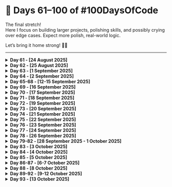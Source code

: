 # 📙 Days 61–100 of #100DaysOfCode

The final stretch!  
Here I focus on building larger projects, polishing skills, and possibly crying over edge cases. Expect more polish, real-world logic.

Let’s bring it home strong! 💪🎯

---

<details>
<summary><strong>Day 61 - [24 August 2025]</strong></summary>

**Topic:** Exploring the modern JavaScript development workflow and how all the moving pieces fit together.

**What I Learnt:**

- **Webpack**: Bundling modules, assets, and setting up dev workflow
- **Babel**: Transpiling modern ES6+ JavaScript into browser-friendly code
- **Sass**: Writing cleaner, more maintainable CSS with variables & nesting
- **ESLint + Prettier**:
  - ESLint for code quality and catching errors
  - Prettier for automatic code formatting
  - How they complement each other in dev setup

📅 **Progress:** Day 61/100 complete — today was all about the “tools behind the code.” 🔧

</details>

<details>
<summary><strong>Day 62 - [25 August 2025]</strong></summary>

**Topic:** A quick revision session on **asynchronous JavaScript** (callbacks, promises, event loop, etc.), followed by an important announcement.

**What I Learnt:**

- Revised key async JS concepts for better retention.
- No major coding or project work today.
- Preparing for **IIT Madras BS in Data Science and Applications** end-term exam on **31st August**.

**Break Notice**  
I’ll be taking a short break from **#100DaysOfCode** until **31st August** to focus on exam prep.  
🚀 I’ll resume fresh on **1st September** with more energy and consistency!

📅 **Progress:** Day 62/100 complete — async JS revised, exams ahead, code journey continues soon.

</details>

<details>
<summary><strong>Day 63 - [1 September 2025]</strong></summary>

**Topic:** Promises polished, API doors unlocked, and async/await just entered the chat. 🚪✨

**What I Did:**

- Revised **JavaScript Promises** and refreshed my understanding of how `.then()` and `.catch()` work.
- Took the first step into the world of **APIs** — learning how they act as bridges for data exchange.
- Got introduced to **async/await**, a cleaner way to write asynchronous code compared to promise chaining.

✅ Slow but steady — async world, here I come!

</details>

<details>
<summary><strong>Day 64 - [2 September 2025]</strong></summary>

**Topic:** Async/await leveled up, APIs unlocked — now coding with GIFs and weather vibes. 🌦️😂

**What I Did:**

- Dived deeper into **async/await** — really understood how it simplifies working with asynchronous code.
- Started working with **APIs** in practice.
  - Played around with the **Giphy API** to fetch and display GIFs.
  - Experimented with the **Visual Crossing Weather API** to pull real-time weather data.

✅ From GIFs to forecasts — async/await makes the future look bright _and_ funny.

</details>

<details>
<summary><strong>Day 65-68 - [12-15 September 2025]</strong></summary>

**Topic:** From data to design — building **Zephyr**, a modern weather app 🌤️

**What I Did:**

Over four days, I built **Zephyr**, a responsive weather app powered by **Open-Meteo APIs** and **WeatherAPI.com**. It provides **real-time weather**, a **5-day forecast**, sunrise/sunset times, wind/humidity/UV highlights, and a clean hero section with background states. Built entirely with **vanilla JavaScript**, **Webpack**, and **date-fns**, with modular ES modules, error states, and unit toggling.

- Live: [`https://devxsameer.github.io/zephyr/`](https://devxsameer.github.io/zephyr/)
- Repo: [`https://github.com/devxsameer/zephyr`](https://github.com/devxsameer/zephyr)

</details>

<details>
<summary><strong>Day 69 - [16 September 2025]</strong></summary>

**Topic:** Dipped my toes into **Computer Science fundamentals** today — a crash course in algorithms, data structures, and recursion. Spoiler: recursion is like Inception, but with functions. 🌀

**What I Did:**

- Got a **brief introduction to CS concepts** through The Odin Project.
- Learned about **algorithms** and **data structures** — the building blocks of efficient code.
- Focused heavily on **recursion**, practicing different problems to get a solid grasp.

✅ Closing Day 69 with a good foundation in core CS principles and a new appreciation for recursion magic.

</details>

<details>
<summary><strong>Day 70 - [17 September 2025]</strong></summary>

**Topic:** Wrapped up the recursion project and spent today diving into **time complexity, space complexity, and Big O notation** — the real tools for measuring algorithm efficiency.

**What I Did:**

- ✅ Finished the **Recursion Project** (Fibonacci & Merge Sort).
- 📚 Studied **time complexity** (how fast algorithms grow with input size).
- 📚 Studied **space complexity** (how much memory algorithms consume).
- 🔍 Explored **Big O notation** in detail.
- Briefly touched on asymptotic notations (**Ω**, **Θ**) but main focus was on Big O.

</details>

<details>
<summary><strong>Day 71 - [18 September 2025]</strong></summary>

**Topic:** Today I completed the **Linked List Project** from The Odin Project!  
Not only did I implement all the required methods, but I also tackled the **extra credit challenges** and pushed everything to a clean GitHub repo.

**What I Did:**

- Implemented a **singly linked list** in JavaScript
- Added methods: append, prepend, size, head, tail, at, pop, contains, find, toString
- Completed **extra credit**: insertAt, removeAt
- Cleaned up the repo and pushed to GitHub

</details>

<details>
<summary><strong>Day 72 - [19 September 2025]</strong></summary>

**Topic:** Cracking the code of HashMaps & HashSets 🗂️

**What I Did:**

- Implemented a **HashMap** in JavaScript with:
  - `set`, `get`, `has`, `remove`, `clear`, `keys`, `values`, `entries`
  - Automatic **resizing** when the load factor exceeded `0.75`
- Built a **HashSet** that ensures unique values with:
  - `add`, `has`, `remove`, `clear`, `values`
- Added demo usage to test all methods.
- Documented the project with a detailed README.

</details>

<details>
<summary><strong>Day 73 - [20 September 2025]</strong></summary>

**Topic:** DSA Implementation 🗂️

**What I Learnt:**

- Reinforced my understanding of **trees** and **graph algorithms**.
- BFS is a real hero for shortest paths 🦸‍♂️.
- Practiced connecting **algorithm logic** with **UI visualization**.
- Today was all about mixing **theory with practical coding fun**.

</details>

<details>
<summary><strong>Day 74 - [21 September 2025]</strong></summary>

**Topic:** Today I put my data structures on pause and went spelunking into the world of **Git**.

**What I Learnt:**

- Git is more than just `git add . && git commit -m "done"`.
- **Rebase** is amazing for history cleanup — but also a loaded gun 🔫.
- **Reset** can rescue or wreck, depending on how you use it.
- Understanding how Git tracks everything under the hood makes debugging much easier.

</details>

<details>
<summary><strong>Day 75 - [22 September 2025]</strong></summary>

**Topic:** Git Remotes & Real-World Git Workflows

**What I Did/Learned:**

- Explored **Working with Remotes**:  
  • How to add and manage multiple remotes (`origin`, `upstream`) for forks and the main repo.
  • Safety and risks of history-changing commands when pushing to remotes (e.g., force-push).

- Finished **Using Git in the Real World**:  
  • Proper workflows for collaborating via GitHub: forks, feature branches, pull requests.  
  • What makes a good commit message and how it helps when working with other developers or open source.  
  • How to fetch upstream changes, keep local branches up to date, and safely merge.

</details>

<details>
<summary><strong>Day 76 - [23 September 2025]</strong></summary>

**Topic:** Today I worked through The Odin Project’s _Testing Basics_ lesson and got hands-on with the fundamentals of TDD and writing simple tests with Jest.

**What I Did/Learned:**

- What TDD is: writing tests _before_ writing the code to satisfy them.
- Set up Jest and ran basic test suites.
- Explored Jest matchers (e.g. `toEqual`, `toBe`, etc.) and how to assert behavior.
- Reflected on benefits of TDD: better code design, fewer bugs, more confidence making changes.

</details>

<details>
<summary><strong>Day 77 - [24 September 2025]</strong></summary>

**Topic:** Today I completed the **Testing Practice Project** from [The Odin Project](https://www.theodinproject.com/lessons/node-path-javascript-testing-practice).

**What I Did/Learned:**

- Practiced **unit testing** with proper structure (`describe` + `test`).
- Strengthened **TDD mindset** by writing tests before implementation.
- Handled edge cases:
  - Empty strings
  - Empty arrays
  - Division by zero
  - Negative Caesar Cipher shifts

</details>

<details>
<summary><strong>Day 78 - [26 September 2025]</strong></summary>

**Topic:** More Testing & Clean Code

**What I Did/Learned:**

- Completed The Odin Project’s **More Testing** lesson.
- Explored **isolation in tests** — ensuring one function’s tests don’t depend on another’s behavior.
- Learned about **tightly coupled code** and why it’s harder to test.
- Understood **pure functions** — functions that, given the same input, always return the same output and have no side effects.
- Studied **mocking**: how to create fake implementations of dependencies so you can test units in isolation.

</details>

<details>
<summary><strong>Day 79-82 - [28 September 2025 - 1 October 2025]</strong></summary>

**Topic:** The ocean called… it wanted me to sink ships for four straight days.  
So here we are — a full Battleship game, coded, tested, and ready to wage naval warfare.

**What I Did/Learned:**

- Test-Driven Development (Jest) for all core logic.
- Computer AI with target queue for follow-up attacks.
- Clean separation of game logic (modules) vs UI (Render & DOM).
- Accessibility: aria-labels, keyboard navigation.
- Typed.js for fun, animated battle messages.
- Learned **a LOT** about testing, debugging, and patience. (Debugging the AI was like teaching a toddler not to eat crayons.)
  .

</details>

<details>
<summary><strong>Day 83 - [3 October 2025]</strong></summary>

**Topic:** Advanced CSS Animations — Transitions, Transforms & Keyframes

**What I Did/Learned:**

- Completed the **Transitions** lesson:  
  Understood how to animate changes of CSS properties using `transition-property`, `transition-duration`, `timing-function`, and `delay`.
- Worked through the **Transforms** lesson:  
  Learned how to apply 2D/3D transforms (translate, rotate, scale, skew) and chain multiple transforms together.

- Finished the **Keyframes / Animations** lesson:  
  Explored how animations differ from transitions, how to configure animation properties, and how to define `@keyframes` for sequencing.

</details>

<details>
<summary><strong>Day 84 - [4 October 2025]</strong></summary>

**Topic:** Web Accessibility & CS50 Python PSet4

**What I Did/Learned:**

- Completed all lessons in The Odin Project’s **Accessibility** section (under Advanced HTML & CSS)

  - Covered semantic HTML, keyboard navigation, WAI-ARIA attributes, accessible colors, and contrast ratios.
  - Learned how to audit webpages for accessibility and adhere to WCAG principles (POUR: Perceivable, Operable, Understandable, Robust).
  - Practiced making sites more usable for people with disabilities and situational limitations.

- Solved **CS50P Problem Set 4** (Week 4 of CS50’s Introduction to Programming with Python)

</details>

<details>
<summary><strong>Day 85 - [5 October 2025]</strong></summary>

**Topic:** Responsive Design Mastery

**What I Did/Learned:**

- Completed nearly all the **Responsive Design** lessons in The Odin Project’s Advanced HTML & CSS curriculum (except the homepage project).
- Studied:

  - **Responsive Images** (srcset, sizes, art direction)
  - **Media Queries** for layout breakpoints
  - Natural responsiveness: fluid layouts, relative units
  - How to combine flexible grids, fluid images, and breakpoints for truly adaptive designs

- Prepared to start building the **Homepage Project**, applying all these responsive techniques in a real-world layout.

</details>

<details>
<summary><strong>Day 86-87 - [6-7 October 2025]</strong></summary>

**Topic:**
The last two days were a combo of **creativity and curiosity** — I wrapped up my custom **Homepage Project** (a fully responsive, accessible portfolio page) and dove headfirst into **React** through The Odin Project’s “React Introduction” lessons.

**What I Did/Learned:**

✅ Completed **Responsive Homepage Project**  
✅ Finished **Accessibility Lessons**  
✅ Started & completed **React Introduction Lessons**  
🔥 Setup **Vite + React** for the first time  
🎯 Next up: Diving deeper into **React components and props**

</details>

<details>
<summary><strong>Day 88 - [8 October 2025]</strong></summary>

**Topic:**
React Deep Dive + Tailwind Transformation

**What I Did/Learned:**

- Practiced implementing **stateful React components** and dynamic UI rendering.
- Experimented with **conditional rendering** and list rendering using `.map()`.
- Focused on **component communication** through props and lifted state for data flow management.
- Began learning **Tailwind CSS** — explored the documentation, installed and configured it.
- **Converted my existing Homepage project’s CSS** into Tailwind, replacing traditional CSS with utility classes for cleaner, faster, and responsive design.

</details>

<details>
<summary><strong>Day 89-92 - [9-12 October 2025]</strong></summary>

**Topic:**  
Building **DevProfile** — A Dynamic Resume Builder

**What I Built:**

- 🧩 **Live Resume Editor** — Added editable sections for Experience, Education, Projects, and Skills.
- 🎨 **Theme Customization** — Implemented modern accent-color themes using Tailwind.
- 🧾 **PDF Export Feature** — Integrated high-quality PDF generation for one-click download.
- 📱 **Responsive Design** — Optimized layout for desktop, tablet, and mobile views.
- 🧠 **State Management** — Used React hooks (`useState`, `useEffect`) for dynamic updates.
- ⚙️ **Clean Code Setup** — Configured Prettier + ESLint for linting and auto-formatting.

**⏰ Duration:** 4 Days (Day 89 → Day 92)  
**🔥 Project Complete!**  
**Made with ❤️ using React + Vite + Tailwind CSS**

</details>

<details>
<summary><strong>Day 93 - [13 October 2025]</strong></summary>

**Topic:**  
Side Effects in React

**What I Built:**

- Completed the **How to Deal With Side Effects** lesson in The Odin Project’s React curriculum.
- Learned when and how to use the **`useEffect`** hook to perform side effects in React components (e.g. data fetching, subscriptions, DOM updates).
- Understood common pitfalls:
  - **Infinite loops** caused by missing or incorrect dependency arrays
  - Knowing when an effect is necessary (or when you _don’t_ need it)
- Reflected on component lifecycle and how React under the hood handles mounting, updating, and cleanup with effects.

</details>

